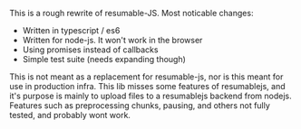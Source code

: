 This is a rough rewrite of resumable-JS. Most noticable changes:

- Written in typescript / es6
- Written for node-js. It won't work in the browser
- Using promises instead of callbacks
- Simple test suite (needs expanding though)

This is not meant as a replacement for resumable-js, nor is this meant for use in production infra. This lib misses some features of resumablejs, and it's purpose is mainly to upload files to a resumablejs backend from nodejs. Features such as preprocessing chunks, pausing, and others not fully tested, and probably wont work.


